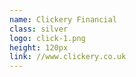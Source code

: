 ```yaml
---
name: Clickery Financial
class: silver
logo: click-1.png
height: 120px
link: //www.clickery.co.uk
---
```

